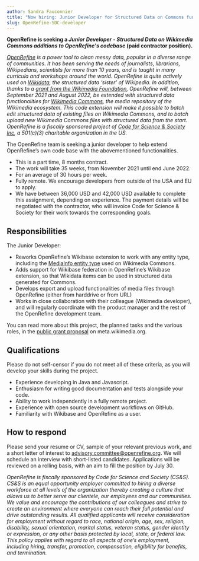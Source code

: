 ```yaml
---
author: Sandra Fauconnier
title: "Now hiring: Junior Developer for Structured Data on Commons functionalities in OpenRefine"
slug: OpenRefine-SDC-developer
---
```


**OpenRefine is seeking a *Junior Developer - Structured Data on Wikimedia Commons additions to OpenRefine's codebase* (paid contractor position).**

*[OpenRefine](https://openrefine.org/) is a power tool to clean messy data, popular in a diverse range of communities. It has been serving the needs of journalists, librarians, Wikipedians, scientists for more than 10 years, and is taught in many curricula and workshops around the world.* 
*OpenRefine is quite actively used on [Wikidata](https://www.wikidata.org), the structured data ‘sister’ of Wikipedia. In addition, thanks to a [grant from the Wikimedia Foundation](https://meta.wikimedia.org/wiki/Grants:Project/Structured_Data_on_Wikimedia_Commons_functionalities_in_OpenRefine), OpenRefine will, between September 2021 and August 2022, be extended with structured data functionalities for [Wikimedia Commons](https://commons.wikimedia.org/wiki/Commons:Structured_data), the media repository of the Wikimedia ecosystem. This code extension will make it possible to batch edit structured data of existing files on Wikimedia Commons, and to batch upload new Wikimedia Commons files with structured data from the start.*
*OpenRefine is a fiscally sponsored project of [Code for Science & Society Inc](https://codeforscience.org/), a 501(c)(3) charitable organization in the US.*

The OpenRefine team is seeking a junior developer to help extend OpenRefine’s own code base with the abovementioned functionalities.

* This is a part time, 8 months contract. 
* The work will take 35 weeks, from November 2021 until end June 2022.
* For an average of 30 hours per week.
* Fully remote. We encourage developers from outside of the USA and EU to apply.
* We have between 36,000 USD and 42,000 USD available to complete this assignment, depending on experience. The payment details will be negotiated with the contractor, who will invoice Code for Science & Society for their work towards the corresponding goals.

## Responsibilities

The Junior Developer:

* Reworks OpenRefine’s Wikibase extension to work with any entity type, including the [MediaInfo entity type](https://www.mediawiki.org/wiki/Extension:WikibaseMediaInfo#MediaInfo_Entity) used on Wikimedia Commons.
* Adds support for Wikibase federation in OpenRefine’s Wikibase extension, so that Wikidata items can be used in structured data generated for Commons.
* Develops export and upload functionalities of media files through OpenRefine (either from harddrive or from URL)
* Works in close collaboration with their colleague (Wikimedia developer), and will regularly coordinate with the product manager and the rest of the OpenRefine development team.

You can read more about this project, the planned tasks and the various roles, in the [public grant proposal](https://meta.wikimedia.org/wiki/Grants:Project/Structured_Data_on_Wikimedia_Commons_functionalities_in_OpenRefine) on meta.wikimedia.org.

## Qualifications

Please do not self-censor if you do not meet all of these criteria, as you will develop your skills during the project.
* Experience developing in Java and Javascript.
* Enthusiasm for writing good documentation and tests alongside your code.
* Ability to work independently in a fully remote project.
* Experience with open source development workflows on GitHub.
* Familiarity with Wikibase and OpenRefine as a user.

## How to respond

Please send your resume or CV, sample of your relevant previous work, and a short letter of interest to advisory.committee@openrefine.org. We will schedule an interview with short-listed candidates. Applications will be reviewed on a rolling basis, with an aim to fill the position by July 30.

*OpenRefine is fiscally sponsored by Code for Science and Society (CS&S). CS&S is an equal opportunity employer committed to hiring a diverse workforce at all levels of the organization thereby creating a culture that allows us to better serve our clientele, our employees and our communities. We value and encourage the contributions of our colleagues and strive to create an environment where everyone can reach their full potential and drive outstanding results. All qualified applicants will receive consideration for employment without regard to race, national origin, age, sex, religion, disability, sexual orientation, marital status, veteran status, gender identity or expression, or any other basis protected by local, state, or federal law. This policy applies with regard to all aspects of one’s employment, including hiring, transfer, promotion, compensation, eligibility for benefits, and termination.*
